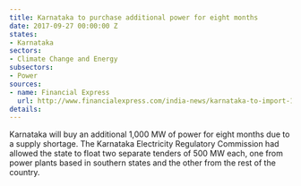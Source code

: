```yaml
---
title: Karnataka to purchase additional power for eight months
date: 2017-09-27 00:00:00 Z
states:
- Karnataka
sectors:
- Climate Change and Energy
subsectors:
- Power
sources:
- name: Financial Express
  url: http://www.financialexpress.com/india-news/karnataka-to-import-1000-mw-power/860891/
details: 
---
```


Karnataka will buy an additional 1,000 MW of power for eight months due to a supply shortage. The Karnataka Electricity Regulatory Commission had allowed the state to float two separate tenders of 500 MW each, one from power plants based in southern states and the other from the rest of the country. 
